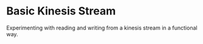 # Basic Kinesis Stream

Experimenting with reading and writing from a kinesis stream in a functional way.
